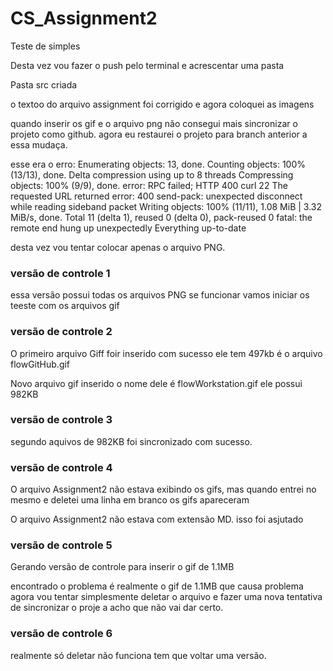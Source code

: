 # CS_Assignment2

Teste de simples

Desta vez vou fazer o push pelo terminal e acrescentar uma pasta

Pasta src criada 

o textoo do arquivo assignment foi corrigido e agora coloquei as imagens


quando inserir os gif e o arquivo png não consegui mais sincronizar o projeto como github.
agora eu restaurei o projeto para branch anterior a essa mudaça.

esse era o erro:
Enumerating objects: 13, done.
Counting objects: 100% (13/13), done.
Delta compression using up to 8 threads
Compressing objects: 100% (9/9), done.
error: RPC failed; HTTP 400 curl 22 The requested URL returned error: 400
send-pack: unexpected disconnect while reading sideband packet
Writing objects: 100% (11/11), 1.08 MiB | 3.32 MiB/s, done.
Total 11 (delta 1), reused 0 (delta 0), pack-reused 0
fatal: the remote end hung up unexpectedly
Everything up-to-date



desta vez vou tentar colocar apenas o arquivo PNG.

### versão de controle 1

essa versão possui todas os arquivos PNG se funcionar vamos iniciar os teeste com os arquivos gif

### versão de controle 2
O primeiro arquivo Giff foir inserido com sucesso ele tem 497kb é o arquivo flowGitHub.gif


Novo arquivo gif inserido o nome dele é flowWorkstation.gif ele possui 982KB


### versão de controle 3
segundo aquivos de 982KB foi sincronizado com sucesso.

### versão de controle 4
O arquivo Assignment2 não estava exibindo os gifs, mas quando entrei no mesmo e deletei uma linha em branco os gifs apareceram

O arquivo Assignment2 não estava com extensão MD. isso foi asjutado

### versão de controle 5

Gerando versão de controle para inserir o gif de 1.1MB

encontrado o problema é realmente o gif de 1.1MB que causa problema
agora vou tentar simplesmente deletar o arquivo e fazer uma nova tentativa de sincronizar o proje a
acho que não vai dar certo.

### versão de controle 6
realmente só deletar não funciona tem que voltar uma versão.